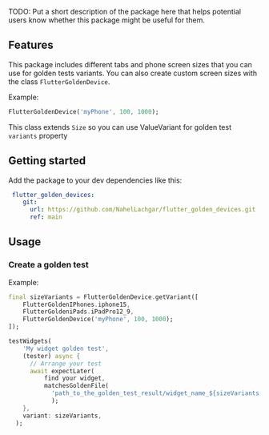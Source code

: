<!--
This README describes the package. If you publish this package to pub.dev,
this README's contents appear on the landing page for your package.

For information about how to write a good package README, see the guide for
[writing package pages](https://dart.dev/guides/libraries/writing-package-pages).

For general information about developing packages, see the Dart guide for
[creating packages](https://dart.dev/guides/libraries/create-library-packages)
and the Flutter guide for
[developing packages and plugins](https://flutter.dev/developing-packages).
-->

TODO: Put a short description of the package here that helps potential users
know whether this package might be useful for them.

## Features

This package includes different tabs and phone screen sizes that you can use for golden tests variants.
You can also create custom screen sizes with the class `FlutterGoldenDevice`.

Example: 
```dart
FlutterGoldenDevice('myPhone', 100, 1000);
```

This class extends `Size` so you can use ValueVariant<FlutterGoldenDevice> for golden test `variants` property

## Getting started
Add the package to your dev dependencies like this: 
```yaml
 flutter_golden_devices:
    git:
      url: https://github.com/NahelLachgar/flutter_golden_devices.git
      ref: main
```

## Usage

### Create a golden test

Example:
```dart
final sizeVariants = FlutterGoldenDevice.getVariant([
    FlutterGoldenIPhones.iphone15,
    FlutterGoldeniPads.iPadPro12_9,
    FlutterGoldenDevice('myPhone', 100, 1000);
]);

testWidgets(
    'My widget golden test',
    (tester) async {
      // Arrange your test
      await expectLater(
          find your widget,
          matchesGoldenFile(
            'path_to_the_golden_test_result/widget_name_${sizeVariants.currentValue?.name}.png'),
            );
    },
    variant: sizeVariants,
  );
```